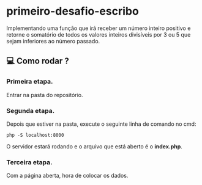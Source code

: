 # primeiro-desafio-escribo
Implementando uma função que irá receber um número inteiro positivo e retorne o somatório de todos os valores inteiros divisíveis por 3 ou 5 que sejam inferiores ao número passado.

## :computer: Como rodar ?

### Primeira etapa.
Entrar na pasta do repositório.

### Segunda etapa.
Depois que estiver na pasta, execute o seguinte linha de comando no cmd: 

	php -S localhost:8000
      
O servidor estará rodando e o arquivo que está aberto é o **index.php**.

### Terceira etapa.
Com a página aberta, hora de colocar os dados.

